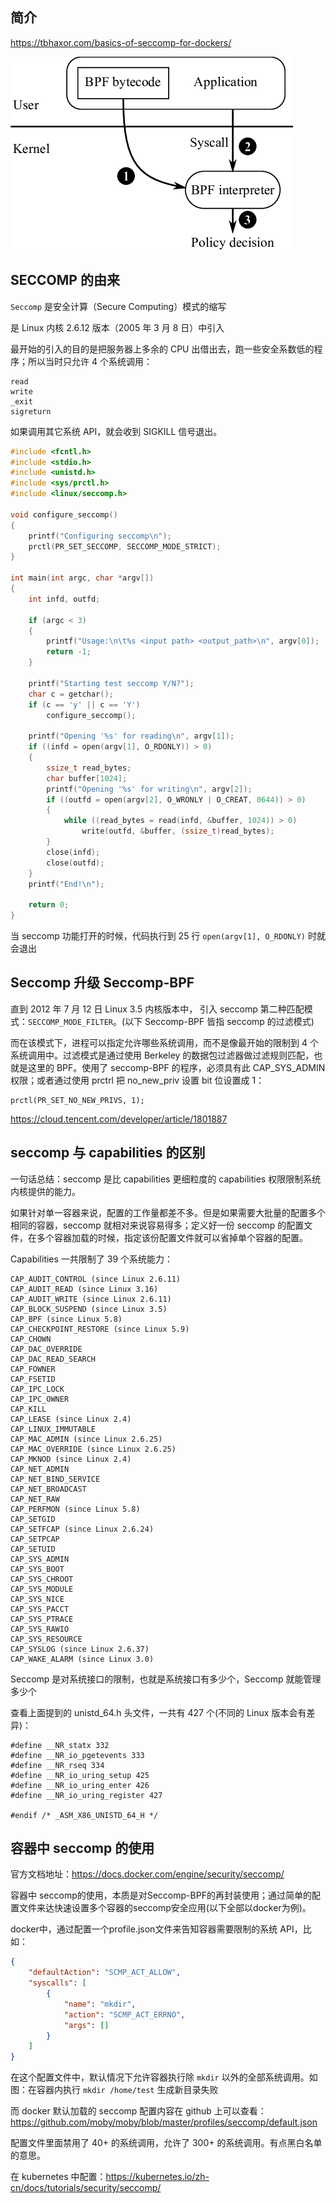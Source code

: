 ## 简介

https://tbhaxor.com/basics-of-seccomp-for-dockers/

![img](.assets/The-architecture-of-the-Seccomp-system-20-in-Linux-Application-developers-specify.png)

## SECCOMP 的由来

`Seccomp` 是安全计算（Secure Computing）模式的缩写

是 Linux 内核 2.6.12 版本（2005 年 3 月 8 日）中引入

最开始的引入的目的是把服务器上多余的 CPU 出借出去，跑一些安全系数低的程序；所以当时只允许 4 个系统调用：

```
read
write
_exit
sigreturn
```

如果调用其它系统 API，就会收到 SIGKILL 信号退出。

```c
#include <fcntl.h>
#include <stdio.h>
#include <unistd.h>
#include <sys/prctl.h>
#include <linux/seccomp.h>

void configure_seccomp()
{
    printf("Configuring seccomp\n");
    prctl(PR_SET_SECCOMP, SECCOMP_MODE_STRICT);
}

int main(int argc, char *argv[])
{
    int infd, outfd;

    if (argc < 3)
    {
        printf("Usage:\n\t%s <input path> <output_path>\n", argv[0]);
        return -1;
    }

    printf("Starting test seccomp Y/N?");
    char c = getchar();
    if (c == 'y' || c == 'Y')
        configure_seccomp();

    printf("Opening '%s' for reading\n", argv[1]);
    if ((infd = open(argv[1], O_RDONLY)) > 0)
    {
        ssize_t read_bytes;
        char buffer[1024];
        printf("Opening '%s' for writing\n", argv[2]);
        if ((outfd = open(argv[2], O_WRONLY | O_CREAT, 0644)) > 0)
        {
            while ((read_bytes = read(infd, &buffer, 1024)) > 0)
                write(outfd, &buffer, (ssize_t)read_bytes);
        }
        close(infd);
        close(outfd);
    }
    printf("End!\n");

    return 0;
}

```

当 seccomp 功能打开的时候，代码执行到 25 行 `open(argv[1], O_RDONLY)` 时就会退出

## Seccomp 升级 Seccomp-BPF

直到 2012 年 7 月 12 日 Linux 3.5 内核版本中， 引入 seccomp 第二种匹配模式：`SECCOMP_MODE_FILTER`。(以下 Seccomp-BPF 皆指 seccomp 的过滤模式)

而在该模式下，进程可以指定允许哪些系统调用，而不是像最开始的限制到 4 个系统调用中。过滤模式是通过使用 Berkeley 的数据包过滤器做过滤规则匹配，也就是这里的 BPF。使用了 seccomp-BPF 的程序，必须具有此 CAP_SYS_ADMIN 权限；或者通过使用 prctrl 把 no_new_priv 设置 bit 位设置成 1：

```
prctl(PR_SET_NO_NEW_PRIVS, 1);
```

https://cloud.tencent.com/developer/article/1801887

## seccomp 与 capabilities 的区别

一句话总结：seccomp 是比 capabilities 更细粒度的 capabilities 权限限制系统内核提供的能力。

如果针对单一容器来说，配置的工作量都差不多。但是如果需要大批量的配置多个 相同的容器，seccomp 就相对来说容易得多；定义好一份 seccomp 的配置文件，在多个容器加载的时候，指定该份配置文件就可以省掉单个容器的配置。

Capabilities 一共限制了 39 个系统能力：

```
CAP_AUDIT_CONTROL (since Linux 2.6.11)
CAP_AUDIT_READ (since Linux 3.16)
CAP_AUDIT_WRITE (since Linux 2.6.11)
CAP_BLOCK_SUSPEND (since Linux 3.5)
CAP_BPF (since Linux 5.8)
CAP_CHECKPOINT_RESTORE (since Linux 5.9)
CAP_CHOWN
CAP_DAC_OVERRIDE
CAP_DAC_READ_SEARCH
CAP_FOWNER
CAP_FSETID
CAP_IPC_LOCK
CAP_IPC_OWNER
CAP_KILL
CAP_LEASE (since Linux 2.4)
CAP_LINUX_IMMUTABLE
CAP_MAC_ADMIN (since Linux 2.6.25)
CAP_MAC_OVERRIDE (since Linux 2.6.25)
CAP_MKNOD (since Linux 2.4)
CAP_NET_ADMIN
CAP_NET_BIND_SERVICE
CAP_NET_BROADCAST
CAP_NET_RAW
CAP_PERFMON (since Linux 5.8)
CAP_SETGID
CAP_SETFCAP (since Linux 2.6.24)
CAP_SETPCAP
CAP_SETUID
CAP_SYS_ADMIN
CAP_SYS_BOOT
CAP_SYS_CHROOT
CAP_SYS_MODULE
CAP_SYS_NICE
CAP_SYS_PACCT
CAP_SYS_PTRACE
CAP_SYS_RAWIO
CAP_SYS_RESOURCE
CAP_SYSLOG (since Linux 2.6.37)
CAP_WAKE_ALARM (since Linux 3.0)
```

Seccomp 是对系统接口的限制，也就是系统接口有多少个，Seccomp 就能管理多少个

查看上面提到的 unistd_64.h 头文件，一共有 427 个(不同的 Linux 版本会有差异)：

```
#define __NR_statx 332
#define __NR_io_pgetevents 333
#define __NR_rseq 334
#define __NR_io_uring_setup 425
#define __NR_io_uring_enter 426
#define __NR_io_uring_register 427

#endif /* _ASM_X86_UNISTD_64_H */
```

## 容器中 seccomp 的使用

官方文档地址：<https://docs.docker.com/engine/security/seccomp/>

容器中 seccomp的使用，本质是对Seccomp-BPF的再封装使用；通过简单的配置文件来达快速设置多个容器的seccomp安全应用(以下全部以docker为例)。

docker中，通过配置一个profile.json文件来告知容器需要限制的系统 API，比如：

```json
{
    "defaultAction": "SCMP_ACT_ALLOW",
    "syscalls": [
        {
            "name": "mkdir",
            "action": "SCMP_ACT_ERRNO",
            "args": []
        }
    ]
}
```

在这个配置文件中，默认情况下允许容器执行除 `mkdir` 以外的全部系统调用。如 图：在容器内执行 `mkdir /home/test` 生成新目录失败

而 docker 默认加载的 seccomp 配置内容在 github 上可以查看：https://github.com/moby/moby/blob/master/profiles/seccomp/default.json

配置文件里面禁用了 40+ 的系统调用，允许了 300+ 的系统调用。有点黑白名单的意思。

在 kubernetes 中配置：<https://kubernetes.io/zh-cn/docs/tutorials/security/seccomp/>